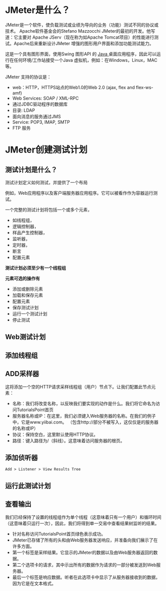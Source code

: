# JMeter是什么？

JMeter是一个软件，使负载测试或业绩为导向的业务（功能）测试不同的协议或技术。 Apache软件基金会的Stefano Mazzocchi JMeter的最初的开发。他写道：它主要对 Apache JServ（现在称为如Apache Tomcat项目）的性能进行测试。Apache后来重新设计JMeter 增强的图形用户界面和添加功能测试能力。

这是一个具有图形界面，使用Swing 图形API 的 [Java ](http://www.yiibai.com/java)桌面应用程序，因此可以运行在任何环境/工作站接受一个Java 虚拟机，例如：在Windows，Linux，MAC等。

JMeter 支持的协议是：

- web：HTTP，HTTPS站点的Web1.0的Web 2.0 (ajax, flex and flex-ws-amf)
- Web Services: SOAP / XML-RPC
- 通过JDBC驱动程序的数据库
- 目录: LDAP
- 面向消息的服务通过JMS
- Service: POP3, IMAP, SMTP
- FTP 服务



# JMeter创建测试计划

## 测试计划是什么？

测试计划定义如何测试，并提供了一个布局

例如，Web应用程序以及客户端服务器应用程序。它可以被看作作为容器运行测试。

一个完整的测试计划将包括一个或多个元素，

* 如线程组，
* 逻辑控制器，
* 样品产生控制器，
* 监听器，
* 定时器，
* 断言
* 配置元素

**测试计划必须至少有一个线程组**

**元素可选的操作有**

* 添加或删除元素
* 加载和保存元素
* 配置元素
* 保存测试计划
* 运行一个测试计划
* 停止测试



## Web测试计划

## 添加线程组

## ADD采样器

这将添加一个空的HTTP请求采样线程组（用户）节点下。让我们配置此节点元素：

- 名称：我们将改变名称，以反映我们要实现的动作是什么。我们将它命名为访问TutorialsPoint首页
- 服务器名称或IP：在这里，我们必须键入Web服务器的名称。在我们的例子中，它是www.yiibai.com。 （包含http://部分不被写入，这仅仅是的服务器的名称或IP）
- 协议：保持空白，这里默认使用HTTP协议。
- 路径：键入路径为/（斜线）。这意味着访问服务器的根页。

## 添加侦听器

`Add > Listener > View Results Tree`

## 运行此测试计划

## 查看输出

我们已经保持了设置的线程组作为单个线程（这意味着只有一个用户）和循环时间（这意味着只运行一次），因此，我们将得到单一交易中查看结果树监听的结果。

- 针对名称访问TutorialsPoint首页绿色表示成功。
- JMeter已存储了所有的头和由Web服务器发送响应，并准备向我们展示了在许多方面。
- 第一个标签是采样结果。它显示的JMeter的数据以及由Web服务器返回的数据。
- 第二个选项卡的请求，其中示出所有的数据作为请求的一部分被发送到Web服务器。
- 最后一个标签是响应数据。听者在此选项卡中显示了从服务器接收到的数据，因为它是在文本格式。

